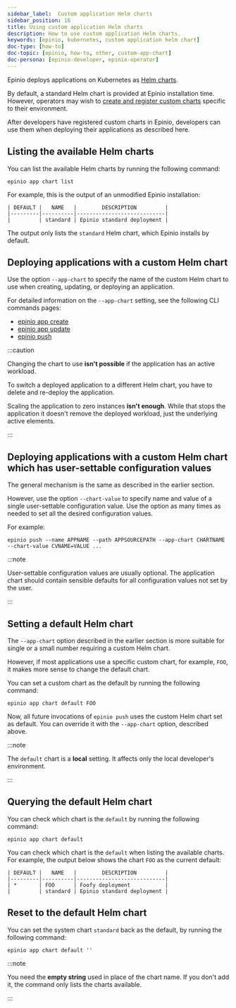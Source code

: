 ```yaml
---
sidebar_label:  Custom application Helm charts
sidebar_position: 16
title: Using custom application Helm charts
description: How to use custom application Helm charts.
keywords: [epinio, kubernetes, custom application helm chart]
doc-type: [how-to]
doc-topic: [epinio, how-to, other, custom-app-chart]
doc-persona: [epinio-developer, epinio-operator]
---
```


<head>
  <link rel="canonical" href="https://docs.epinio.io/howtos/other/using_custom_appcharts"/>
</head>

Epinio deploys applications on Kubernetes as [Helm charts](https://helm.sh/).

By default, a standard Helm chart is provided at Epinio installation time.
However, operators may wish to
[create and register custom charts](../customization/create_custom_appcharts.md)
specific to their environment.

After developers have registered custom charts in Epinio,
developers can use them when deploying their applications as described here.

## Listing the available Helm charts

You can list the available Helm charts by running the following command:

```console
epinio app chart list
```

For example, this is the output of an unmodified Epinio installation:

```console
| DEFAULT |   NAME   |        DESCRIPTION         |
|---------|----------|----------------------------|
|         | standard | Epinio standard deployment |
```

The output only lists the `standard` Helm chart,
which Epinio installs by default.

## Deploying applications with a custom Helm chart

Use the option `--app-chart` to specify the name of the custom Helm chart
to use when creating, updating, or deploying an application.

For detailed information on the `--app-chart` setting, see the following CLI commands pages:

- [epinio app create](../../references/commands/cli/app/epinio_app_create.md)
- [epinio app update](../../references/commands/cli/app/epinio_app_update.md)
- [epinio push](../../references/commands/cli/epinio_push.md)

:::caution

Changing the chart to use **isn't possible** if the application has an active workload.

To switch a deployed application to a different Helm chart,
you have to delete and re-deploy the application.

Scaling the application to zero instances **isn't enough**.
While that stops the application it doesn't remove the deployed workload,
just the underlying active elements.

:::

## Deploying applications with a custom Helm chart which has user-settable configuration values

The general mechanism is the same as described in the earlier section.

However, use the option `--chart-value` to specify name and value of a single user-settable configuration value.
Use the option as many times as needed to set all the desired configuration values.

For example:

```console
epinio push --name APPNAME --path APPSOURCEPATH --app-chart CHARTNAME --chart-value CVNAME=VALUE ...
```

:::note

User-settable configuration values are usually optional.
The application chart should contain sensible defaults for all configuration values not set by the user.

:::

## Setting a default Helm chart

The `--app-chart` option described in the earlier section is more suitable for single
or a small number requiring a custom Helm chart.

However, if most applications use a specific custom chart,
for example, `FOO`,
it makes more sense to change the default chart.

You can set a custom chart as the default by running the following command:

```console
epinio app chart default FOO
```

Now, all future invocations of `epinio push` uses the custom Helm chart set as default.
You can override it with the `--app-chart` option, described above.

:::note

The `default` chart is a **local** setting. It affects only the local developer's environment.

:::

## Querying the default Helm chart

You can check which chart is the `default` by running the following command:

```console
epinio app chart default
```

You can check which chart is the `default` when listing the available charts.
For example, the output below shows the chart `FOO` as the current default:

```console
| DEFAULT |   NAME   |        DESCRIPTION         |
|---------|----------|----------------------------|
| *       | FOO      | Foofy deployment           |
|         | standard | Epinio standard deployment |
```

## Reset to the default Helm chart

You can set the system chart `standard` back as the default, by running the following command:

```console
epinio app chart default ''
```

:::note

You need the **empty string** used in place of the chart name.
If you don't add it,
the command only lists the charts available.

:::
